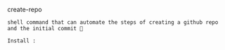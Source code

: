 create-repo 

    shell command that can automate the steps of creating a github repo and the initial commit 🚀

    Install :
        